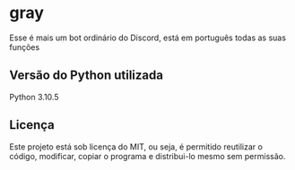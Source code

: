 # gray

Esse é mais um bot ordinário do Discord, está em português todas as suas funções

## Versão do Python utilizada

Python 3.10.5

## Licença

Este projeto está sob licença do MIT, ou seja, é permitido reutilizar o código, modificar, copiar o programa e
distribui-lo mesmo sem permissão.
